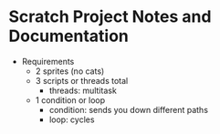 # Scratch Project Notes and Documentation

- Requirements
  - 2 sprites (no cats)
  - 3 scripts or threads total
    - threads: multitask
  - 1 condition or loop
    - condition: sends you down different paths
    - loop: cycles
  
